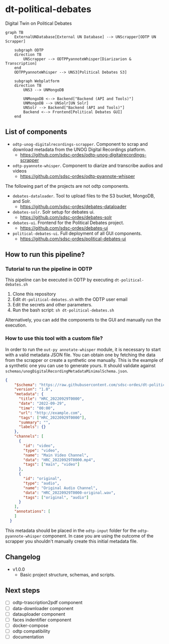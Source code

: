 # dt-political-debates
Digital Twin on Political Debates

``` mermaid
graph TB
    ExternalUNDatabase[External UN Database] --> UNScrapper[ODTP UN Scrapper]

    subgraph ODTP
    direction TB
        UNScrapper --> ODTPPyannoteWhisper[Diarizarion & Transcription]
    end
    ODTPPyannoteWhisper --> UNS3[Political Debates S3]

    subgraph Webplatform
    direction TB
        UNS3 --> UNMongoDB

        UNMongoDB <--> Backend["Backend (API and Tools)"]
        UNMongoDB --> UNSolr[UN Solr]
        UNSolr --> Backend["Backend (API and Tools)"]
        Backend <--> Frontend[Political Debates GUI]
    end
```

## List of components

- `odtp-unog-digitalrecordings-scrapper`. Component to scrap and download metadata from the UNOG Digital Recordings platform. 
    - https://github.com/sdsc-ordes/odtp-unog-digitalrecordings-scrapper
- `odtp-pyannote-whisper`. Component to diarize and transcribe audios and videos
    - https://github.com/sdsc-ordes/odtp-pyannote-whisper

The following part of the projects are not odtp components.
- `debates-dataloader`. Tool to upload files to the S3 bucket, MongoDB, and Solr.
    - https://github.com/sdsc-ordes/debates-dataloader
- `debates-solr`. Solr setup for debates ui.
    - https://github.com/sdsc-ordes/debates-solr
- `debates-ui`. Frontend for the Political Debates project. 
    - https://github.com/sdsc-ordes/debates-ui
- `political-debates-ui`. Full deployment of all GUI components.
    - https://github.com/sdsc-ordes/political-debates-ui


## How to run this pipeline?

### Tutorial to run the pipeline in ODTP

This pipeline can be executed in ODTP by executing `dt-political-debates.sh`

1. Clone this repository
2. Edit `dt-political-debates.sh` with the ODTP user email
3. Edit the secrets and other parameters.
4. Run the bash script: `sh dt-political-debates.sh`

Alternatively, you can add the components to the GUI and manually run the execution. 

### How to use this tool with a custom file?

In order to run the `out-py annotate-whisper` module, it is necessary to start with a valid metadata JSON file. You can obtain one by fetching the data from the scrapper or create a synthetic one manually. This is the example of a synthetic one you can use to generate yours. It should validate against `schemas/unogDigitalRecordingMetadataMinimalSchema.json`. 

``` json
{
    "$schema": "https://raw.githubusercontent.com/sdsc-ordes/dt-political-debates/refs/heads/main/schemas/unogDigitalRecordingMetadataMinimalSchema.json",
    "version": "1.0",
    "metadata": {
      "title": "HRC_20220929T0000",
      "date": "2022-09-29",
      "time": "00:00",
      "url": "http://example.com",
      "tags": ["HRC_20220929T0000"],
      "summary": "",
      "labels": {}
    },
    "channels": [
      {
        "id": "video",
        "type": "video",
        "name": "Main Video Channel",
        "data": "HRC_20220929T0000.mp4",
        "tags": ["main", "video"]
      },
      {
        "id": "original",
        "type": "audio",
        "name": "Original Audio Channel",
        "data": "HRC_20220929T0000-original.wav",
        "tags": ["original", "audio"]
      }
    ],
    "annotations": [
    ]
  }
```

This metadata should be placed in the `odtp-input` folder for the `odtp-pyannote-whisper` component. In case you are using the outcome of the scrapper you shouldn't manually create this initial metadata file. 


## Changelog

- v1.0.0
    - Basic project structure, schemas, and scripts. 

## Next steps

- [ ] odtp-trascription2pdf component
- [ ] data-downloader component
- [ ] datauploader component
- [ ] faces indentifier component
- [ ] docker-compose 
- [ ] odtp compatibility
- [ ] documentation